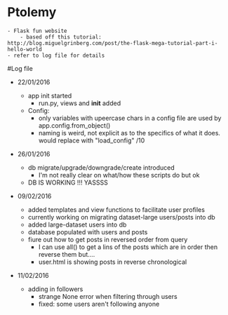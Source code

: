 # Ptolemy

    - Flask fun website
        - based off this tutorial: http://blog.miguelgrinberg.com/post/the-flask-mega-tutorial-part-i-hello-world
    - refer to log file for details
    
#Log file 

- 22/01/2016
  - app init started
    - run.py, views and __init__ added
  - Config:
    - only variables with upeercase chars in a config file are used by app.config.from_object()
    - naming is weird, not explicit as to the specifics of what it does. would replace with "load_config" /10

- 26/01/2016
  - db migrate/upgrade/downgrade/create introduced
    - I'm not really clear on what/how these scripts do but ok
  - DB IS WORKING !!! YASSSS

- 09/02/2016
  - added templates and view functions to facilitate user profiles
  - currently working on migrating dataset-large users/posts into db
  - added large-dataset users into db
  - database populated with users and posts
  - fiure out how to get posts in reversed order from query
    - I can use all() to get a lins of the posts which are in order then reverse them but....
    - user.html is showing posts in reverse chronological

- 11/02/2016
  - adding in followers
    - strange None error when filtering through users
    - fixed: some users aren't following anyone